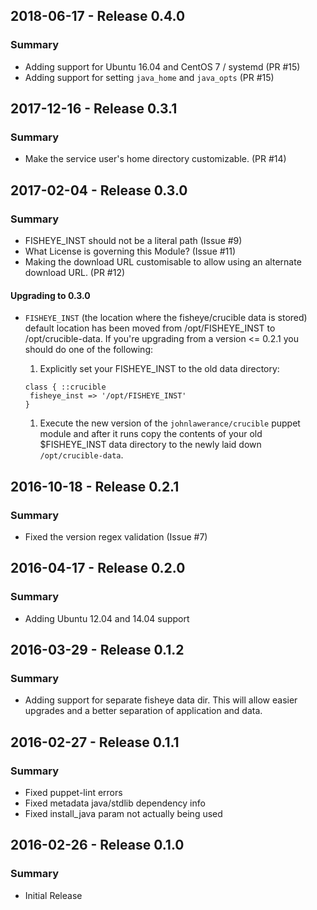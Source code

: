 ## 2018-06-17 - Release 0.4.0
### Summary
 - Adding support for Ubuntu 16.04 and CentOS 7 / systemd (PR #15)
 - Adding support for setting `java_home` and `java_opts` (PR #15)

## 2017-12-16 - Release 0.3.1
### Summary
 - Make the service user's home directory customizable. (PR #14)

## 2017-02-04 - Release 0.3.0
### Summary
 - FISHEYE_INST should not be a literal path (Issue #9)
 - What License is governing this Module? (Issue #11)
 - Making the download URL customisable to allow using an alternate download URL. (PR #12)

#### Upgrading to 0.3.0
 - `FISHEYE_INST` (the location where the fisheye/crucible data is stored) default location has been moved from /opt/FISHEYE_INST to /opt/crucible-data. If you're upgrading from a version <= 0.2.1 you should do one of the following:

   1. Explicitly set your FISHEYE_INST to the old data directory:
   ```
   class { ::crucible
    fisheye_inst => '/opt/FISHEYE_INST'
   }
   ```
   1. Execute the new version of the `johnlawerance/crucible` puppet module and after it runs copy the contents of your old $FISHEYE_INST data directory to the newly laid down `/opt/crucible-data`.

## 2016-10-18 - Release 0.2.1
### Summary
 - Fixed the version regex validation (Issue #7)

## 2016-04-17 - Release 0.2.0
### Summary
 - Adding Ubuntu 12.04 and 14.04 support

## 2016-03-29 - Release 0.1.2
### Summary
 - Adding support for separate fisheye data dir. This will allow easier upgrades and a better separation of application and data.


## 2016-02-27 - Release 0.1.1
### Summary
- Fixed puppet-lint errors
- Fixed metadata java/stdlib dependency info
- Fixed install_java param not actually being used

## 2016-02-26 - Release 0.1.0
### Summary
 - Initial Release
